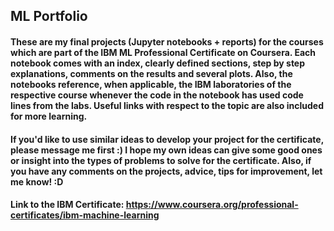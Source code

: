 ## ML Portfolio

#### These are my final projects (Jupyter notebooks + reports) for the courses which are part of the IBM ML Professional Certificate on Coursera. Each notebook comes with an index, clearly defined sections, step by step explanations, comments on the results and several plots. Also, the notebooks reference, when applicable, the IBM laboratories of the respective course whenever the code in the notebook has used code lines from the labs. Useful links with respect to the topic are also included for more learning. 

#### If you'd like to use similar ideas to develop your project for the certificate, please message me first :) I hope my own ideas can give some good ones or insight into the types of problems to solve for the certificate. Also, if you have any comments on the projects, advice, tips for improvement, let me know! :D 

#### Link to the IBM Certificate: https://www.coursera.org/professional-certificates/ibm-machine-learning
